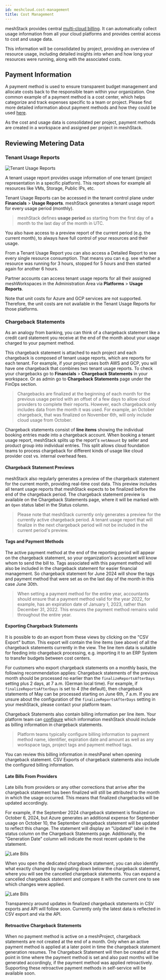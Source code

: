 ```yaml
---
id: meshcloud.cost-management
title: Cost Management
---
```


meshStack provides central [multi-cloud billing](meshstack.billing.md). It can automatically collect usage information from all your cloud platforms and provides central access to cost and usage data.

This information will be consolidated by project, providing an overview of resource usage, including detailed insights into when and how long your resources were running, along with the associated costs.

## Payment Information

A payment method is used to ensure transparent budget management and allocate costs back to the responsible team within your organization. One common example of a payment method is a cost center, which helps categorize and track expenses specific to a team or project. Please find more detailed information about payment methods and how they could be used [here](meshcloud.payment-methods.md).

As the cost and usage data is consolidated per project, payment methods are created in a workspace and assigned per project in meshStack.


## Reviewing Metering Data

### Tenant Usage Reports

![Tenant Usage Reports](assets/tenant-usage-report-example.png)

A tenant usage report provides usage information of one tenant (project representation in a specific platform). This report shows for example all resources like VMs, Storage, Public IPs, etc.

Tenant Usage Reports can be accessed in the tenant control plane under **Financials** > **Usage Reports**.
meshStack generates a tenant usage report for every usage period (monthly).

> meshStack defines **usage period** as starting from the first day of a month to the last day of the month in UTC.

You also have access to a preview report of the current period (e.g. the current month), to always have full control of
your resources and their usage.

From a Tenant Usage Report you can also access a Detailed Report to see every single resource consumption.
That means you can e.g. see whether a resource was running for 3 hours, stopped for 5 hours and then started again for another 6 hours.

Partner accounts can access tenant usage reports for all their assigned meshWorkspaces in the Administration Area via **Platforms** > **Usage Reports**.

Note that unit costs for Azure and GCP services are not supported.
Therefore, the unit costs are not available in the Tenant Usage Reports for those platforms.

### Chargeback Statements

As an analogy from banking, you can think of a chargeback statement like a credit card statement you receive at the end of the month about your usage charged to your payment method.

This chargeback statement is attached to each project and each chargeback is composed of tenant usage reports, which are reports for each tenant. For example, if your project uses both AWS and GCP, you will have one chargeback that combines two tenant usage reports. To check your chargebacks go to **Financials** > **Chargeback Statements** in your workspace. Or as admin go to **Chargeback Statements** page under the FinOps section.


> Chargebacks are finalized at the beginning of each month for the previous usage period with an offset of a few days to allow cloud providers to complete their reports. However, each chargeback only includes data from the month it was used. For example, an October chargeback, that was finalized on November 6th, will only include cloud usage from October.

Chargeback statements consist of **line items** showing the individual booking entries made into a chargeback account.
When booking a tenant usage report, meshStack splits up the report's `netAmount` by seller and product group into
individual entries. This split allows cloud foundation teams to process chargeback for different kinds of usage
like cloud provider cost vs. internal overhead fees.

#### Chargeback Statement Previews 

meshStack also regularly generates a preview of the chargeback statement for the current month, providing real-time cost data. This preview includes all tenant usage reports that meshStack expects to be finalized before the end of the chargeback period. The chargeback statement preview is available on the Chargeback Statements page, where it will be marked with an `Open` status label in the Status column.

> Please note that meshStack currently only generates a preview for the currently active chargeback period.
> A tenant usage report that will finalize in the next chargeback period will not be included in the current period's
> preview.


#### Tags and Payment Methods

The active payment method at the end of the reporting period will appear on the chargeback statement, so your organization's accountant will know whom to send the bill to. Tags associated with this payment method will also be included in the chargeback statement for easier financial management. So chargeback statement for June 2024 will show the tags and payment method that were set as on the last day of the month in this case June 30th. 


> When setting a payment method for the entire year, accountants should ensure that a payment method valid for the year 2022, for example, has an expiration date of January 1, 2023, rather than December 31, 2022. This ensures the payment method remains valid throughout the entire year.

#### Exporting Chargeback Statements

It is possible to do an export from these views by clicking on the "CSV Export" button.
This export will contain the line items (see above) of all the chargeback statements currently in the view.
The line item data is suitable for feeding into chargeback processing, e.g. importing it to an ERP System to transfer
budgets between cost centers.

For customers who export chargeback statements on a monthly basis, the following recommendation applies:
Chargeback statements of the previous month should be processed no earlier than the `finalizeReportsAfterDays` setting
plus 2 days, at 7 a.m. (German local time). For example, if `finalizeReportsAfterDays` is set to 4
(the default), then chargeback statements of May can be processed starting on June 6th, 7 a.m.
If you are unsure about the configuration of the `finalizeReportsAfterDays` setting in your meshStack, please contact your
platform team.

Chargeback Statements also contain billing information per line item. Your platform team can 
[configure](meshstack.billing-configuration.md)
which information meshStack should include as billing information in chargeback statements.

> Platform teams typically configure billing information to payment method name, identifier, 
> expiration date and amount as well as any workspace tags, project tags and payment method tags.

You can review this billing information in meshPanel when opening chargeback statement. CSV Exports of chargeback statements also include the configured billing information.

#### Late Bills From Providers

Late bills from providers or any other corrections that arrive after the chargeback statement has been finalized will still be attributed to the month in which the usage occurred. This means that finalized chargebacks will be updated accordingly.

For example, if the September 2024 chargeback statement is finalized on October 6, 2024, but Azure generates an additional expense for September usage on October 10, the September chargeback statement will be updated to reflect this change. The statement will display an "Updated" label in the status column on the Chargeback Statements page. Additionally, the "Generation Date" column will indicate the most recent update to the statement.

![Late Bills](assets/late-bills1.png)

When you open the dedicated chargeback statement, you can also identify what exactly changed by navigating down below the chargeback statement, where you will see the cancelled chargeback statements. You can expand a cancelled chargeback statement and compare it with the current one to see which changes were applied.

![Late Bills](assets/late-bills2.png)

Transparency around updates in finalized chargeback statements in CSV exports and API will follow soon. Currently only the latest data is reflected in CSV export and via the API.

#### Retroactive Chargeback Statements

When no payment method is active on a meshProject, chargeback statements are not created at the end of a month. Only when an active payment method is applied at a later point in time the chargeback statement generation resumes. The Chargeback Statement will then be created at the point in time where the payment method is set and also past months will be generated accordingly, if the payment method was applied retroactively. Supporting these retroactive payment methods in self-service will be available soon.
